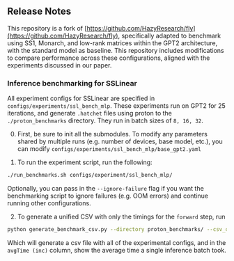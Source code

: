 ## Release Notes

This repository is a fork of [https://github.com/HazyResearch/fly](https://github.com/HazyResearch/fly), specifically adapted to benchmark using SS1, Monarch, and low-rank matrices within the GPT2 architecture, with the standard model as baseline. This repository includes modifications to compare performance across these configurations, aligned with the experiments discussed in our paper.

### Inference benchmarking for SSLinear
All experiment configs for SSLinear are specified in `configs/experiments/ssl_bench_mlp`. 
These experiments run on GPT2 for 25 iterations, and generate `.hatchet` files using proton
to the `./proton_benchmarks` directory. They run in batch sizes of `8, 16, 32`.

0. First, be sure to init all the submodules. To modify any parameters shared by multiple runs
(e.g. number of devices, base model, etc.), you can modify `configs/experiments/ssl_bench_mlp/base_gpt2.yaml`

1. To run the experiment script, run the following:
```sh
./run_benchmarks.sh configs/experiment/ssl_bench_mlp/
```
Optionally, you can pass in the `--ignore-failure` flag if you want the benchmarking script to ignore failures (e.g. OOM errors)
and continue running other configurations.

2. To generate a unified CSV with only the timings for the `forward` step, run
```sh
python generate_benchmark_csv.py --directory proton_benchmarks/ --csv_output_path benchmarkfile.csv
```
Which will generate a csv file with all of the experimental configs, and in the `avgTime (inc)` column,
show the average time a single inference batch took.




